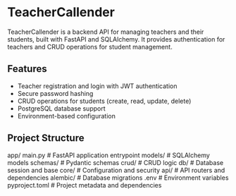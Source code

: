 # TeacherCallender

TeacherCallender is a backend API for managing teachers and their students, built with FastAPI and SQLAlchemy. It provides authentication for teachers and CRUD operations for student management.

## Features

- Teacher registration and login with JWT authentication
- Secure password hashing
- CRUD operations for students (create, read, update, delete)
- PostgreSQL database support
- Environment-based configuration

## Project Structure
app/ main.py # FastAPI application entrypoint models/ # SQLAlchemy models schemas/ # Pydantic schemas crud/ # CRUD logic db/ # Database session and base core/ # Configuration and security api/ # API routers and dependencies alembic/ # Database migrations .env # Environment variables pyproject.toml # Project metadata and dependencies

